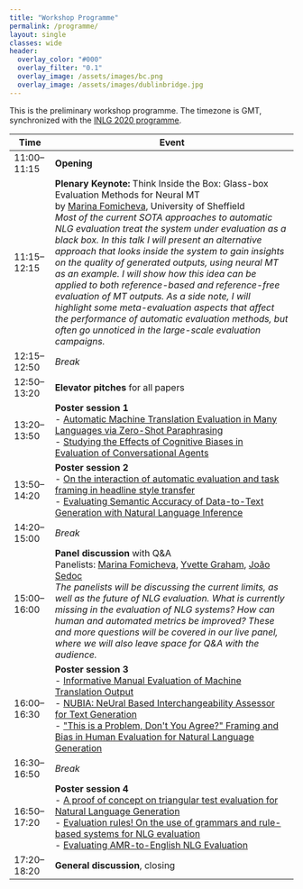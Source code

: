 ```yaml
---
title: "Workshop Programme"
permalink: /programme/
layout: single
classes: wide
header:
  overlay_color: "#000"
  overlay_filter: "0.1"
  overlay_image: /assets/images/bc.png
  overlay_image: /assets/images/dublinbridge.jpg
---
```


This is the preliminary workshop programme. The timezone is GMT, synchronized with the [INLG 2020 programme](https://www.inlg2020.org/programme).

| Time        | Event                                |
| ----------- | -------------------------------------|
| 11:00–11:15 | **Opening**                          |
| 11:15–12:15 | **Plenary Keynote:** Think Inside the Box: Glass-box Evaluation Methods for Neural MT<br>by [Marina Fomicheva](https://www.sheffield.ac.uk/dcs/people/research-staff/marina-fomicheva), University of Sheffield<br><em>Most of the current SOTA approaches to automatic NLG evaluation treat the system under evaluation as a black box. In this talk I will present an alternative approach that looks inside the system to gain insights on the quality of generated outputs, using neural MT as an example. I will show how this idea can be applied to both reference-based and reference-free evaluation of MT outputs. As a side note, I will highlight some meta-evaluation aspects that affect the performance of automatic evaluation methods, but often go unnoticed in the large-scale evaluation campaigns.</em>  |
| 12:15–12:50 | *Break*                              | 
| 12:50–13:20 | **Elevator pitches** for all papers  |
| 13:20–13:50 | **Poster session 1**<br>- [Automatic Machine Translation Evaluation in Many Languages via Zero-Shot Paraphrasing](../papers/EvalNLGEval_2020_paper_4.pdf)<br>- [Studying the Effects of Cognitive Biases in Evaluation of Conversational Agents](../papers/EvalNLGEval_2020_paper_12.pdf) |
| 13:50–14:20 | **Poster session 2**<br>- [On the interaction of automatic evaluation and task framing in headline style transfer](../papers/EvalNLGEval_2020_paper_8.pdf)<br>- [Evaluating Semantic Accuracy of Data-to-Text Generation with Natural Language Inference](../papers/EvalNLGEval_2020_paper_9.pdf) |
| 14:20–15:00 | *Break*                              | 
| 15:00–16:00 | **Panel discussion** with Q&A<br>Panelists: [Marina Fomicheva](https://www.sheffield.ac.uk/dcs/people/research-staff/marina-fomicheva), [Yvette Graham](https://www.computing.dcu.ie/~ygraham/), [João Sedoc](https://www.clsp.jhu.edu/faculty/joao-sedoc/)<br>*The panelists will be discussing the current limits, as well as the future of NLG evaluation. What is currently missing in the evaluation of NLG systems? How can human and automated metrics be improved? These and more questions will be covered in our live panel, where we will also leave space for Q&A with the audience.*  |
| 16:00–16:30 | **Poster session 3**<br>- [Informative Manual Evaluation of Machine Translation Output](../papers/EvalNLGEval_2020_paper_3.pdf)<br>- [NUBIA: NeUral Based Interchangeability Assessor for Text Generation](../papers/EvalNLGEval_2020_paper_7.pdf)<br>- ["This is a Problem, Don't You Agree?" Framing and Bias in Human Evaluation for Natural Language Generation](../papers/EvalNLGEval_2020_paper_6.pdf) |
| 16:30–16:50 | *Break*                              | 
| 16:50–17:20 | **Poster session 4**<br>- [A proof of concept on triangular test evaluation for Natural Language Generation](../papers/EvalNLGEval_2020_paper_2.pdf)<br>- [Evaluation rules! On the use of grammars and rule-based systems for NLG evaluation](../papers/EvalNLGEval_2020_paper_10.pdf)<br>- [Evaluating AMR-to-English NLG Evaluation](../papers/EvalNLGEval_2020_paper_1.pdf) |
| 17:20–18:20 | **General discussion**, closing      |
